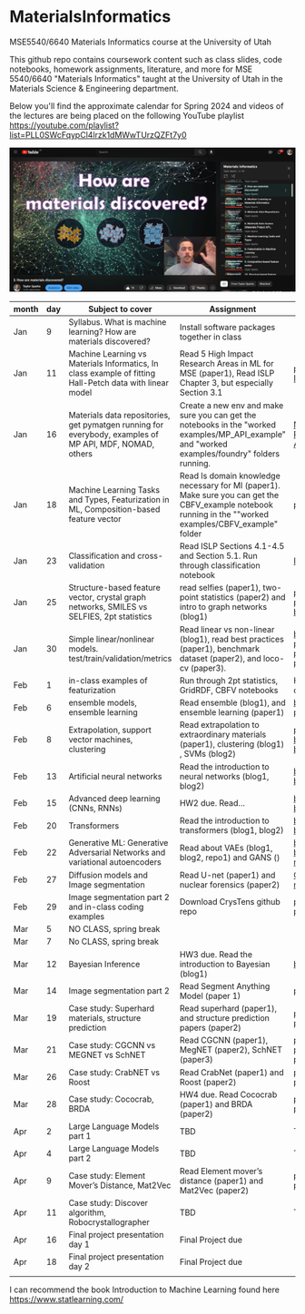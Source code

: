 # MaterialsInformatics
MSE5540/6640 Materials Informatics course at the University of Utah

This github repo contains coursework content such as class slides, code notebooks, homework assignments, literature, and more for MSE 5540/6640 "Materials Informatics" taught at the University of Utah in the Materials Science & Engineering department. 

Below you'll find the approximate calendar for Spring 2024 and videos of the lectures are being placed on the following YouTube playlist
https://youtube.com/playlist?list=PLL0SWcFqypCl4lrzk1dMWwTUrzQZFt7y0

![My Image](YT_playlist.jpg)


| month | day | Subject to cover                                                                          | Assignment                                                                                                                  | Link                          |
|-------|-----|-------------------------------------------------------------------------------------------|-----------------------------------------------------------------------------------------------------------------------------|-------------------------------|
| Jan   | 9  | Syllabus. What is machine learning? How are materials discovered?                         |  Install software packages together in class                                                                                                                           |                               |
| Jan   | 11  | Machine Learning vs Materials Informatics, In class example of fitting Hall-Petch data with linear model                    | Read 5 High Impact Research Areas in ML for MSE (paper1), Read ISLP Chapter 3, but especially Section 3.1                                  | [paper1](https://doi.org/10.1021/acs.chemmater.9b04078), [ISLP](https://www.statlearning.com/)               |
| Jan   | 16  | Materials data repositories, get pymatgen running for everybody, examples of MP API, MDF, NOMAD, others           | Create a new env and make sure you can get the notebooks in the "worked examples/MP_API_example" and "worked examples/foundry" folders running. | [Materials Project API](https://next-gen.materialsproject.org/api)                      |
| Jan   | 18  | Machine Learning Tasks and Types, Featurization in ML, Composition-based feature vector   | Read Is domain knowledge necessary for MI (paper1). Make sure you can get the CBFV_example notebook running in the ""worked examples/CBFV_example" folder                                                                          | [paper1](https://doi.org/10.1007/s40192-020-00179-z)                       |
| Jan   | 23  | Classification and cross-validation | Read ISLP Sections 4.1-4.5 and Section 5.1. Run through classification notebook| [ISLP](https://www.statlearning.com/)|
| Jan   | 25  | Structure-based feature vector, crystal graph networks, SMILES vs SELFIES, 2pt statistics | read selfies (paper1), two-point statistics (paper2) and intro to graph networks (blog1)                                    | [paper1](https://doi.org/10.1088/2632-2153/aba947), [paper2](https://linkinghub.elsevier.com/retrieve/pii/S1359645408004886), [blog1](https://distill.pub/2021/gnn-intro/)         |
| Jan   | 30  | Simple linear/nonlinear models. test/train/validation/metrics                             | Read linear vs non-linear (blog1), read best practices (paper1), benchmark dataset (paper2), and loco-cv (paper3). | [blog1](https://statisticsbyjim.com/regression/choose-linear-nonlinear-regression/), [paper1](https://doi.org/10.1021/acs.chemmater.0c01907), [paper2](https://doi.org/10.1038/s41524-020-00406-3), [paper3](https://doi.org/10.1039/C8ME00012C) |
| Feb   | 1  | in-class examples of featurization                             | Run through 2pt statistics, GridRDF, CBFV notebooks |HW1 due!  |
| Feb   | 6   | ensemble models, ensemble learning                                                  | Read ensemble (blog1), and ensemble learning (paper1)                                                                                       |[blog1](https://towardsdatascience.com/ensemble-methods-bagging-boosting-and-stacking-c9214a10a205),  [paper1](https://doi.org/10.1007/s40192-020-00178-0)                  |
| Feb   | 8   | Extrapolation, support vector machines, clustering                                              | Read extrapolation to extraordinary materials (paper1), clustering (blog1) , SVMs (blog2)                     | [paper1](https://doi.org/10.1016/j.commatsci.2019.109498), [blog1](https://towardsdatascience.com/how-exactly-umap-works-13e3040e1668),  [blog2](https://towardsdatascience.com/the-complete-guide-to-support-vector-machine-svm-f1a820d8af0b)      |
| Feb   | 13   | Artificial neural networks                                                                | Read the introduction to neural networks (blog1, blog2)                                                                     | [blog1](https://towardsdatascience.com/machine-learning-for-beginners-an-introduction-to-neural-networks-d49f22d238f9), [blog2](https://towardsdatascience.com/a-gentle-introduction-to-neural-networks-series-part-1-2b90b87795bc)                  |
| Feb   | 15  | Advanced deep learning (CNNs, RNNs)                                                       | HW2 due. Read…                                                                                                              | [blog1](https://towardsdatascience.com/a-comprehensive-guide-to-convolutional-neural-networks-the-eli5-way-3bd2b1164a53), [blog2](https://towardsdatascience.com/a-comprehensive-guide-to-convolutional-neural-networks-the-eli5-way-3bd2b1164a53)                  |
| Feb   | 20  | Transformers                                                                              | Read the introduction to transformers (blog1, blog2)                                                                        | [blog1](https://medium.com/inside-machine-learning/what-is-a-transformer-d07dd1fbec04), [blog2](https://towardsdatascience.com/illustrated-guide-to-transformers-step-by-step-explanation-f74876522bc0)                  |
| Feb   | 22  | Generative ML: Generative Adversarial Networks and variational autoencoders               | Read about VAEs (blog1, blog2, repo1) and GANS ()                                                                           | [blog1](https://visualstudiomagazine.com/articles/2021/05/06/variational-autoencoder.aspx?m=1), [blog2](https://debuggercafe.com/getting-started-with-variational-autoencoder-using-pytorch/), [repo1](https://github.com/AntixK/PyTorch-VAE)           |
| Feb    | 27  | Diffusion models and Image segmentation| Read U-net (paper1) and nuclear forensics (paper2)                                                                                                                         |   [CrysTens repo](https://github.com/michaeldalverson/CrysTens)                        |
| Feb    | 29  | Image segmentation part 2 and in-class coding examples | Download CrysTens github repo                                                                                                                         |   [paper1](https://arxiv.org/pdf/1505.04597.pdf), [paper2](https://doi.org/10.1016/j.jnucmat.2019.01.042)                            |
| Mar   | 5  | NO CLASS, spring break |||
| Mar   | 7  | No CLASS, spring break |||
| Mar   | 12  | Bayesian Inference                                                                        | HW3 due. Read the introduction to Bayesian (blog1)                                                                          | [blog1](https://distill.pub/2019/visual-exploration-gaussian-processes/)                        |
| Mar   | 14  | Image segmentation part 2                                                                 | Read Segment Anything Model (paper 1)                                                                                                                         |   [paper1](https://arxiv.org/abs/2304.02643)                           |
| Mar   | 19  | Case study: Superhard materials, structure prediction                                     | Read superhard (paper1), and structure prediction papers (paper2)                                                           | [paper1](https://doi.org/10.1021/jacs.8b02717), [paper2](https://doi.org/10.1021/acs.chemmater.7b05304)                |
| Mar   | 21  | Case study: CGCNN vs MEGNET vs SchNET                                                     | Read CGCNN (paper1), MegNET (paper2), SchNET (paper3)                                                                       | [paper1](https://doi.org/10.1103/PhysRevLett.120.145301), [paper2](https://doi.org/10.1021/acs.chemmater.9b01294), [paper3](https://arxiv.org/abs/1706.08566)        |
| Mar   | 26  | Case study: CrabNET vs Roost                                                              | Read CrabNet (paper1) and Roost (paper2)                                                                                    | [paper1](https://doi.org/10.1038/s41524-021-00545-1), [paper2](https://doi.org/10.1038/s41467-020-19964-7)                |
| Mar   | 28  | Case study: Cococrab, BRDA                                                                | HW4 due. Read Cococrab (paper1) and BRDA (paper2)                                                                           | [paper1](https://doi.org/10.1007/s40192-021-00242-3), [paper2](https://chemrxiv.org/engage/api-gateway/chemrxiv/assets/orp/resource/item/61232ed2ded28ab922866adb/original/comparing-transfer-learning-to-feature-optimization-in-microstructure-classification.pdf)                |
| Apr   | 2   | Large Language Models part 1                                                          | TBD                                                                     | TBD                           |
| Apr   | 4   | Large Language Models part 2                                                          | TBD                                                                                                                         | TBD                           |
| Apr   | 9  | Case study: Element Mover’s Distance, Mat2Vec                                             | Read Element mover’s distance (paper1) and Mat2Vec (paper2)                                                                 | [paper1](https://doi.org/10.1007/s40192-021-00242-3), [paper2](https://chemrxiv.org/engage/api-gateway/chemrxiv/assets/orp/resource/item/61232ed2ded28ab922866adb/original/comparing-transfer-learning-to-feature-optimization-in-microstructure-classification.pdf)                |
| Apr   | 11  | Case study: Discover algorithm, Robocrystallographer                                      | TBD                                                                                                                         | TBD                           |
| Apr   | 16  | Final project presentation day 1                                                          | Final Project due                                                                                                           |                               |
| Apr   | 18  | Final project presentation day 2                                                          | Final Project due                                                                                                           |                               |
|       |     |                                                                                           |                                                                                                                             |                               |


I can recommend the book Introduction to Machine Learning found here https://www.statlearning.com/
